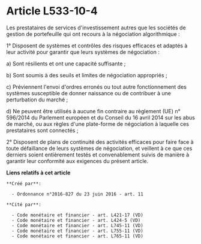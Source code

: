 # Article L533-10-4

Les prestataires de services d'investissement autres que les sociétés de gestion de portefeuille qui ont recours à la
négociation algorithmique : 

1° Disposent de systèmes et contrôles des risques efficaces et adaptés à leur activité pour garantir que leurs systèmes de
négociation : 

a) Sont résilients et ont une capacité suffisante ; 

b) Sont soumis à des seuils et limites de négociation appropriés ; 

c) Préviennent l'envoi d'ordres erronés ou tout autre fonctionnement des systèmes susceptible de donner naissance ou de
contribuer à une perturbation du marché ; 

d) Ne peuvent être utilisés à aucune fin contraire au règlement (UE) n° 596/2014 du Parlement européen et du Conseil du 16
avril 2014 sur les abus de marché, ou aux règles d'une plate-forme de négociation à laquelle ces prestataires sont
connectés ; 

2° Disposent de plans de continuité des activités efficaces pour faire face à toute défaillance de leurs systèmes de
négociation, et veillent à ce que ces derniers soient entièrement testés et convenablement suivis de manière à garantir leur
conformité aux exigences du présent article.

**Liens relatifs à cet article**

	**Créé par**:

	  - Ordonnance n°2016-827 du 23 juin 2016 - art. 11

	**Cité par**:

	  - Code monétaire et financier - art. L421-17 (VD)
	  - Code monétaire et financier - art. L424-5 (VD)
	  - Code monétaire et financier - art. L745-11 (VD)
	  - Code monétaire et financier - art. L755-11 (VD)
	  - Code monétaire et financier - art. L765-11 (VD)
